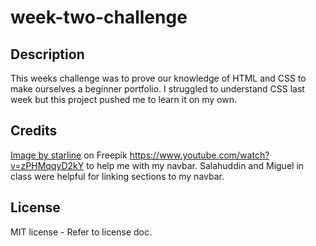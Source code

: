 # week-two-challenge

## Description
This weeks challenge was to prove our knowledge of HTML and CSS to make ourselves a beginner portfolio.
I struggled to understand CSS last week but this project pushed me to learn it on my own.

## Credits
<a href="https://www.freepik.com/free-vector/neon-style-coming-soon-glowing-background-design_8562880.htm#query=coming%20soon&position=2&from_view=keyword">Image by starline</a> on Freepik
https://www.youtube.com/watch?v=zPHMqqyD2kY to help me with my navbar.
Salahuddin and Miguel in class were helpful for linking sections to my navbar.

## License
MIT license - Refer to license doc.